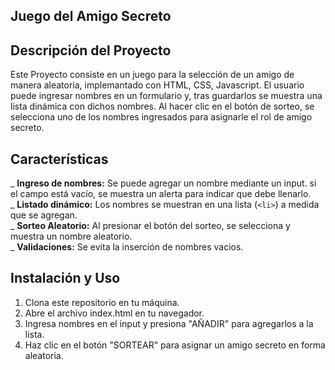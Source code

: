 ## Juego del Amigo Secreto
## Descripción del Proyecto 
Este Proyecto consiste en un juego para la selección de un amigo de manera aleatoria, implemantado con HTML, CSS, Javascript. El usuario puede ingresar nombres en un formulario y, tras guardarlos se muestra una lista dinámica con dichos nombres. Al hacer clic en el botón de sorteo, se selecciona uno de los nombres ingresados para asignarle el rol de amigo secreto.

## Características
_ **Ingreso de nombres:** Se puede agregar un nombre mediante un input. si el campo está vacío, se muestra un alerta para indicar que debe llenarlo.<br>
_ **Listado dinámico:** Los nombres se muestran en una lista (`<li>`) a medida que se agregan.<br>
_ **Sorteo Aleatorio:** Al presionar el botón del sorteo, se selecciona y muestra un nombre aleatorio.<br>
_ **Validaciones:** Se evita la inserción de nombres vacios.

## Instalación y Uso
1. Clona este repositorio en tu máquina.
2. Abre el archivo index.html en tu navegador.
3. Ingresa nombres en el input y presiona "AÑADIR" para agregarlos a la lista.
4. Haz clic en el botón "SORTEAR" para asignar un amigo secreto en forma aleatoria.

